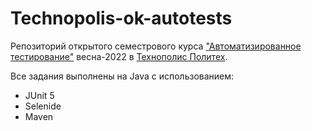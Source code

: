 # Technopolis-ok-autotests
Репозиторий открытого семестрового курса ["Автоматизированное тестирование"](https://polis.vk.company/curriculum/program/discipline/1294/) весна-2022 в  [Технополис Политех](https://polis.vk.company/).

Все задания выполнены на Java с использованием:
- JUnit 5
- Selenide
- Maven
